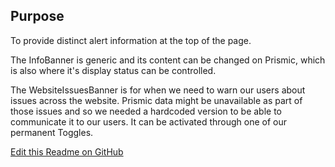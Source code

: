 ## Purpose

To provide distinct alert information at the top of the page.

The InfoBanner is generic and its content can be changed on Prismic, which is also where it's display status can be controlled.

The WebsiteIssuesBanner is for when we need to warn our users about issues across the website. Prismic data might be unavailable as part of those issues and so we needed a hardcoded version to be able to communicate it to our users. It can be activated through one of our permanent Toggles.

[Edit this Readme on GitHub](https://github.com/wellcomecollection/wellcomecollection.org/edit/main/common/views/components/InfoBanners/README.md)
